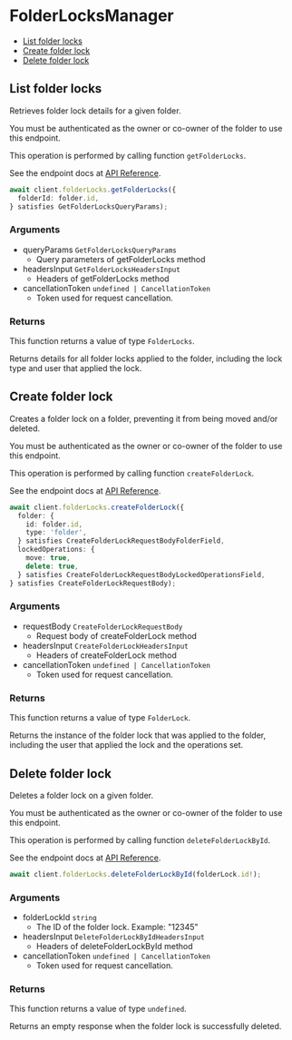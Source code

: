 # FolderLocksManager

- [List folder locks](#list-folder-locks)
- [Create folder lock](#create-folder-lock)
- [Delete folder lock](#delete-folder-lock)

## List folder locks

Retrieves folder lock details for a given folder.

You must be authenticated as the owner or co-owner of the folder to
use this endpoint.

This operation is performed by calling function `getFolderLocks`.

See the endpoint docs at
[API Reference](https://developer.box.com/reference/get-folder-locks/).

<!-- sample get_folder_locks -->

```ts
await client.folderLocks.getFolderLocks({
  folderId: folder.id,
} satisfies GetFolderLocksQueryParams);
```

### Arguments

- queryParams `GetFolderLocksQueryParams`
  - Query parameters of getFolderLocks method
- headersInput `GetFolderLocksHeadersInput`
  - Headers of getFolderLocks method
- cancellationToken `undefined | CancellationToken`
  - Token used for request cancellation.

### Returns

This function returns a value of type `FolderLocks`.

Returns details for all folder locks applied to the folder, including the
lock type and user that applied the lock.

## Create folder lock

Creates a folder lock on a folder, preventing it from being moved and/or
deleted.

You must be authenticated as the owner or co-owner of the folder to
use this endpoint.

This operation is performed by calling function `createFolderLock`.

See the endpoint docs at
[API Reference](https://developer.box.com/reference/post-folder-locks/).

<!-- sample post_folder_locks -->

```ts
await client.folderLocks.createFolderLock({
  folder: {
    id: folder.id,
    type: 'folder',
  } satisfies CreateFolderLockRequestBodyFolderField,
  lockedOperations: {
    move: true,
    delete: true,
  } satisfies CreateFolderLockRequestBodyLockedOperationsField,
} satisfies CreateFolderLockRequestBody);
```

### Arguments

- requestBody `CreateFolderLockRequestBody`
  - Request body of createFolderLock method
- headersInput `CreateFolderLockHeadersInput`
  - Headers of createFolderLock method
- cancellationToken `undefined | CancellationToken`
  - Token used for request cancellation.

### Returns

This function returns a value of type `FolderLock`.

Returns the instance of the folder lock that was applied to the folder,
including the user that applied the lock and the operations set.

## Delete folder lock

Deletes a folder lock on a given folder.

You must be authenticated as the owner or co-owner of the folder to
use this endpoint.

This operation is performed by calling function `deleteFolderLockById`.

See the endpoint docs at
[API Reference](https://developer.box.com/reference/delete-folder-locks-id/).

<!-- sample delete_folder_locks_id -->

```ts
await client.folderLocks.deleteFolderLockById(folderLock.id!);
```

### Arguments

- folderLockId `string`
  - The ID of the folder lock. Example: "12345"
- headersInput `DeleteFolderLockByIdHeadersInput`
  - Headers of deleteFolderLockById method
- cancellationToken `undefined | CancellationToken`
  - Token used for request cancellation.

### Returns

This function returns a value of type `undefined`.

Returns an empty response when the folder lock is successfully deleted.
